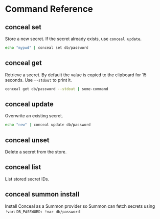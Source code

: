 # Command Reference

## conceal set
Store a new secret. If the secret already exists, use `conceal update`.
```bash
echo "mypwd" | conceal set db/password
```

## conceal get
Retrieve a secret. By default the value is copied to the clipboard for 15 seconds.
Use `--stdout` to print it.
```bash
conceal get db/password --stdout | some-command
```

## conceal update
Overwrite an existing secret.
```bash
echo "new" | conceal update db/password
```

## conceal unset
Delete a secret from the store.

## conceal list
List stored secret IDs.

## conceal summon install
Install Conceal as a Summon provider so Summon can fetch secrets using
`!var`: `DB_PASSWORD: !var db/password`

